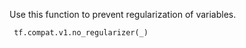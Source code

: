 Use this function to prevent regularization of variables.

```
 tf.compat.v1.no_regularizer(_)
 
```

